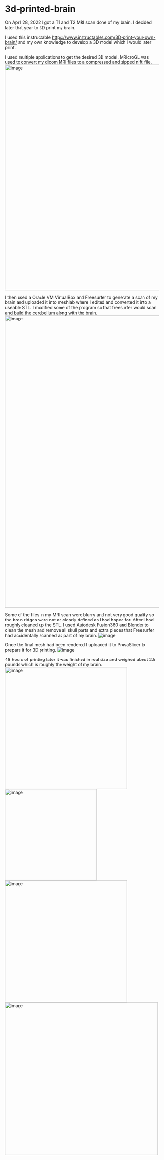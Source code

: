 # 3d-printed-brain
On April 28, 2022 I got a T1 and T2 MRI scan done of my brain. I decided later that year to 3D print my brain. 

I used this instructable https://www.instructables.com/3D-print-your-own-brain/ and my own knowledge to develop a 3D model which I would later print. 

I used multiple applications to get the desired 3D model. MRIcroGL was used to convert my dicom MRI files to a compressed and zipped nifti file. 
<img width="740" alt="image" src="https://user-images.githubusercontent.com/69320369/212181672-6b4d1391-097f-47ad-a1f3-37ceb03557d9.png">

I then used a Oracle VM VirtualBox and Freesurfer to generate a scan of my brain and uploaded it into meshlab where I edited and converted it into a useable STL. I modified some of the program so that freesurfer would scan and build the cerebellum along with the brain.
<img width="959" alt="image" src="https://user-images.githubusercontent.com/69320369/212182040-7b66059f-6e5d-4ca5-93af-ef3f1c3fcb18.png">

Some of the files in my MRI scan were blurry and not very good quality so the brain ridges were not as clearly defined as I had hoped for. After I had roughly cleaned up the STL, I used Autodesk Fusion360 and Blender to clean the mesh and remove all skull parts and extra pieces that Freesurfer had accidentally scanned as part of my brain. 
![image](https://user-images.githubusercontent.com/69320369/212183036-8111c188-522b-4b99-8493-cff9ecb54623.png)

Once the final mesh had been rendered I uploaded it to PrusaSlicer to prepare it for 3D printing.
![image](https://user-images.githubusercontent.com/69320369/212183233-7118bfe2-c5d6-45cd-9b8c-0d0a9d5a5609.png)

48 hours of printing later it was finished in real size and weighed about 2.5 pounds which is roughly the weight of my brain. 
<img width="400" alt="image" src="https://user-images.githubusercontent.com/69320369/212183849-341a9210-0b84-41c3-9ae9-6484d2441e1f.jpg">
<img width="300" alt="image" src="https://user-images.githubusercontent.com/69320369/212183856-ca35c59b-8d99-4146-aade-842c8ad7eb1a.jpg">
<img width="400" alt="image" src="https://user-images.githubusercontent.com/69320369/212183864-4cbb252b-611e-4cf8-bd7b-0f596820228b.jpg">
<img width="500" alt="image" src="https://user-images.githubusercontent.com/69320369/212183871-12270e6d-1d24-4ab0-8b89-4243d8cfc4ca.jpg">
